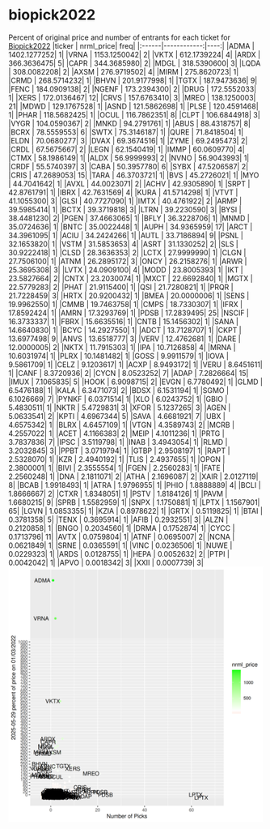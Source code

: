 # biopick2022
Percent of original price and number of entrants for each ticket for [Biopick2022](https://twitter.com/hashtag/Biopick2022)
|ticker |   nrml_price| freq|
|:------|------------:|----:|
|ADMA   | 1402.1277252|    1|
|VRNA   | 1153.1250042|    2|
|VKTX   |  612.1739224|    4|
|ARDX   |  366.3636475|    5|
|CAPR   |  344.3685980|    2|
|MDGL   |  318.5390600|    3|
|LQDA   |  308.0082208|    2|
|AXSM   |  276.9719502|    4|
|MIRM   |  275.8620723|    1|
|CRMD   |  268.5714232|    1|
|BHVN   |  201.9177998|    1|
|TGTX   |  187.9473636|    9|
|FENC   |  184.0909138|    2|
|NGENF  |  173.2394300|    2|
|DRUG   |  172.5552033|    1|
|XERS   |  172.0136467|   12|
|CRVS   |  157.6763410|    3|
|MREO   |  138.1250003|   21|
|MDWD   |  129.1767528|    1|
|ASND   |  121.5862698|    1|
|PLSE   |  120.4591468|    1|
|PHAR   |  118.5682425|    1|
|OCUL   |  116.7862351|    8|
|CLPT   |  106.6844918|    3|
|VYGR   |  104.0590367|    2|
|MNKD   |   94.2791761|    1|
|ABUS   |   88.4318757|    8|
|BCRX   |   78.5559553|    6|
|SWTX   |   75.3146187|    1|
|QURE   |   71.8418504|    1|
|ELDN   |   70.0680277|    3|
|DVAX   |   69.3674516|    1|
|ZYME   |   69.2495473|    2|
|CRDL   |   67.5675667|    2|
|LEGN   |   62.1540419|    1|
|IMMP   |   60.0609770|    4|
|CTMX   |   58.1986149|    1|
|ALDX   |   56.9999993|    2|
|NVNO   |   56.9043993|    1|
|CRDF   |   55.5740397|    3|
|CABA   |   50.3957780|    6|
|SYBX   |   47.5206587|    2|
|CRIS   |   47.2689053|   15|
|TARA   |   46.3703721|    1|
|BVS    |   45.2726021|    1|
|MYO    |   44.7041642|    1|
|AVXL   |   44.0023071|    2|
|ACHV   |   42.9305890|    1|
|SRPT   |   42.8761791|    1|
|IBRX   |   42.7631569|    4|
|KURA   |   41.5714298|    1|
|VTVT   |   41.1055300|    3|
|GLSI   |   40.7727090|    1|
|IMTX   |   40.4761922|    2|
|ARMP   |   39.5985414|    1|
|BCTX   |   39.3719818|    3|
|LTRN   |   39.2230590|    3|
|BYSI   |   38.4481230|    2|
|PGEN   |   37.4663065|    1|
|BFLY   |   36.3228706|    1|
|MNMD   |   35.0724636|    1|
|BNTC   |   35.0022448|    1|
|AUPH   |   34.9365959|   17|
|ARCT   |   34.3961095|    1|
|ACIU   |   34.2424266|    1|
|AUTL   |   33.7186894|    9|
|PSNL   |   32.1653820|    1|
|VSTM   |   31.5853653|    4|
|ASRT   |   31.1330252|    2|
|SLS    |   30.9222418|    1|
|CLSD   |   28.3636353|    2|
|LCTX   |   27.9999990|    1|
|CLGN   |   27.7506100|    1|
|ATNM   |   26.2895172|    3|
|ONCY   |   26.2158276|    1|
|ARWR   |   25.3695308|    3|
|LVTX   |   24.0909100|    4|
|MODD   |   23.8005393|    1|
|IKT    |   23.5827664|    2|
|CNTX   |   23.2030074|    1|
|MXCT   |   22.6692840|    1|
|MGTX   |   22.5779283|    2|
|PHAT   |   21.9115400|    1|
|QSI    |   21.7280821|    1|
|PRQR   |   21.7228459|    3|
|HRTX   |   20.9200432|    1|
|BMEA   |   20.0000006|    1|
|SENS   |   19.9962550|    1|
|CMMB   |   19.7463758|    1|
|CMPS   |   18.7330307|    1|
|IFRX   |   17.8592424|    1|
|AMRN   |   17.3293769|    1|
|PDSB   |   17.2839495|   25|
|NSCIF  |   16.3733337|    1|
|FBRX   |   15.6635516|    1|
|CNTB   |   15.1456302|    1|
|SANA   |   14.6640830|    1|
|BCYC   |   14.2927550|    1|
|ADCT   |   13.7128707|    1|
|CKPT   |   13.6977498|    9|
|ANVS   |   13.6518777|    3|
|VERV   |   12.4762681|    1|
|DARE   |   12.0000005|    2|
|NKTX   |   11.7915303|    1|
|IPA    |   10.7126858|    4|
|MRNA   |   10.6031974|    1|
|PLRX   |   10.1481482|    1|
|GOSS   |    9.9911579|    1|
|IOVA   |    9.5861709|    1|
|CELZ   |    9.1203617|    1|
|ACXP   |    8.9493172|    1|
|VERU   |    8.6451611|    1|
|CANF   |    8.3720936|    2|
|CYCN   |    8.0523252|    7|
|ADAP   |    7.2826664|   15|
|IMUX   |    7.1065835|    5|
|HOOK   |    6.9098715|    2|
|EVGN   |    6.7780492|    1|
|GLMD   |    6.5476188|    1|
|KALA   |    6.3471073|    2|
|BDSX   |    6.1531194|    1|
|SGMO   |    6.1026669|    7|
|PYNKF  |    6.0371514|    1|
|XLO    |    6.0243752|    1|
|GBIO   |    5.4830511|    1|
|NKTR   |    5.4729831|    3|
|XFOR   |    5.1237265|    3|
|AGEN   |    5.0633541|    2|
|KPTI   |    4.6967344|    5|
|SAVA   |    4.6681921|    7|
|UBX    |    4.6575342|    1|
|BLRX   |    4.6457109|    1|
|VTGN   |    4.3589743|    2|
|MCRB   |    4.2557022|    1|
|ACET   |    4.1166383|    2|
|MEIP   |    4.1011236|    1|
|PRTG   |    3.7837836|    7|
|IPSC   |    3.5119798|    1|
|INAB   |    3.4943054|    1|
|RLMD   |    3.2032845|    3|
|PPBT   |    3.0719794|    1|
|GTBP   |    2.9508197|    1|
|RAPT   |    2.5328070|    1|
|KZR    |    2.4940192|    1|
|TLIS   |    2.4937655|    1|
|OPGN   |    2.3800001|    1|
|BIVI   |    2.3555554|    1|
|FGEN   |    2.2560283|    1|
|FATE   |    2.2560248|    1|
|DNA    |    2.1811071|    2|
|ATHA   |    2.1696087|    2|
|XAIR   |    2.0127119|    8|
|BCAB   |    1.9918493|    1|
|ATRA   |    1.9796955|    1|
|PHIO   |    1.8888889|    4|
|BCLI   |    1.8666667|    2|
|CTXR   |    1.8348051|    1|
|PSTV   |    1.8184126|    1|
|PAVM   |    1.6680215|    9|
|SPRB   |    1.5582959|    1|
|SNPX   |    1.1750881|    1|
|LPTX   |    1.1567901|   65|
|LGVN   |    1.0853355|    1|
|KZIA   |    0.8978622|    1|
|GRTX   |    0.5119825|    1|
|BTAI   |    0.3781358|    5|
|TENX   |    0.3695914|    1|
|AFIB   |    0.2932551|    3|
|ALZN   |    0.2120858|    1|
|BNGO   |    0.2034560|    1|
|DRMA   |    0.1752874|    1|
|CYCC   |    0.1713796|   11|
|AVTX   |    0.0759804|    1|
|ATNF   |    0.0695007|    2|
|NCNA   |    0.0621849|    1|
|SRNE   |    0.0365591|    1|
|VINC   |    0.0236506|    1|
|NUWE   |    0.0229323|    1|
|ARDS   |    0.0128755|    1|
|HEPA   |    0.0052632|    2|
|PTPI   |    0.0042042|    1|
|APVO   |    0.0018342|    3|
|XXII   |    0.0007739|    3|
![retvspicks](biopicks.png?raw=true)
